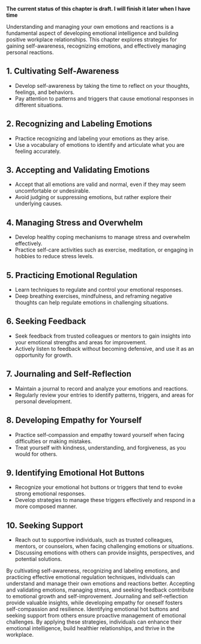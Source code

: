 **The current status of this chapter is draft. I will finish it later when I have time**

Understanding and managing your own emotions and reactions is a fundamental aspect of developing emotional intelligence and building positive workplace relationships. This chapter explores strategies for gaining self-awareness, recognizing emotions, and effectively managing personal reactions.

**1. Cultivating Self-Awareness**
---------------------------------

* Develop self-awareness by taking the time to reflect on your thoughts, feelings, and behaviors.
* Pay attention to patterns and triggers that cause emotional responses in different situations.

**2. Recognizing and Labeling Emotions**
----------------------------------------

* Practice recognizing and labeling your emotions as they arise.
* Use a vocabulary of emotions to identify and articulate what you are feeling accurately.

**3. Accepting and Validating Emotions**
----------------------------------------

* Accept that all emotions are valid and normal, even if they may seem uncomfortable or undesirable.
* Avoid judging or suppressing emotions, but rather explore their underlying causes.

**4. Managing Stress and Overwhelm**
------------------------------------

* Develop healthy coping mechanisms to manage stress and overwhelm effectively.
* Practice self-care activities such as exercise, meditation, or engaging in hobbies to reduce stress levels.

**5. Practicing Emotional Regulation**
--------------------------------------

* Learn techniques to regulate and control your emotional responses.
* Deep breathing exercises, mindfulness, and reframing negative thoughts can help regulate emotions in challenging situations.

**6. Seeking Feedback**
-----------------------

* Seek feedback from trusted colleagues or mentors to gain insights into your emotional strengths and areas for improvement.
* Actively listen to feedback without becoming defensive, and use it as an opportunity for growth.

**7. Journaling and Self-Reflection**
-------------------------------------

* Maintain a journal to record and analyze your emotions and reactions.
* Regularly review your entries to identify patterns, triggers, and areas for personal development.

**8. Developing Empathy for Yourself**
--------------------------------------

* Practice self-compassion and empathy toward yourself when facing difficulties or making mistakes.
* Treat yourself with kindness, understanding, and forgiveness, as you would for others.

**9. Identifying Emotional Hot Buttons**
----------------------------------------

* Recognize your emotional hot buttons or triggers that tend to evoke strong emotional responses.
* Develop strategies to manage these triggers effectively and respond in a more composed manner.

**10. Seeking Support**
-----------------------

* Reach out to supportive individuals, such as trusted colleagues, mentors, or counselors, when facing challenging emotions or situations.
* Discussing emotions with others can provide insights, perspectives, and potential solutions.

By cultivating self-awareness, recognizing and labeling emotions, and practicing effective emotional regulation techniques, individuals can understand and manage their own emotions and reactions better. Accepting and validating emotions, managing stress, and seeking feedback contribute to emotional growth and self-improvement. Journaling and self-reflection provide valuable insights, while developing empathy for oneself fosters self-compassion and resilience. Identifying emotional hot buttons and seeking support from others ensure proactive management of emotional challenges. By applying these strategies, individuals can enhance their emotional intelligence, build healthier relationships, and thrive in the workplace.
